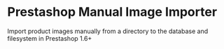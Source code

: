 Prestashop Manual Image Importer
=============================

Import product images manually from a directory to the database and filesystem in Prestashop 1.6+
